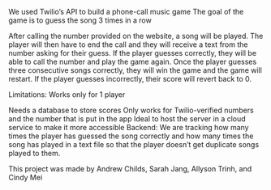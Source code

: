 We used Twilio’s API to build a phone-call music game The goal of the game is to guess the song 3 times in a row

After calling the number provided on the website, a song will be played. The player will then have to end the call and they will receive a text from the number asking for their guess. If the player guesses correctly, they will be able to call the number and play the game again. Once the player guesses three consecutive songs correctly, they will win the game and the game will restart. If the player guesses incorrectly, their score will revert back to 0.

Limitations: Works only for 1 player

Needs a database to store scores
Only works for Twilio-verified numbers and the number that is put in the app
Ideal to host the server in a cloud service to make it more accessible
Backend: We are tracking how many times the player has guessed the song correctly and how many times the song has played in a text file so that the player doesn’t get duplicate songs played to them.



This project was made by Andrew Childs, Sarah Jang, Allyson Trinh, and Cindy Mei

